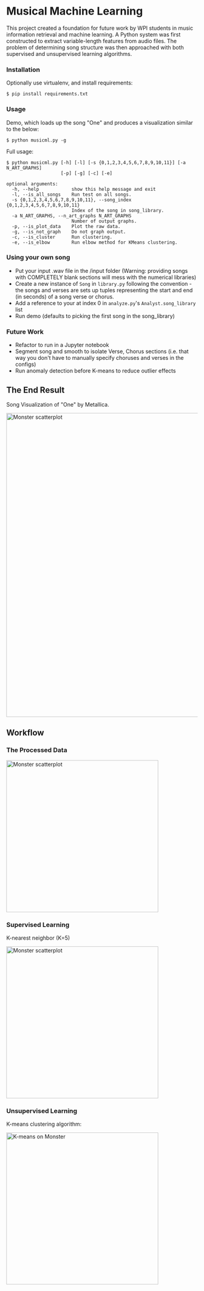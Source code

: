 # Musical Machine Learning

This project created a foundation for future work by WPI students in music information retrieval and machine learning. A Python system was first constructed to extract variable-length features from audio files. The problem of determining song structure was then approached with both supervised and unsupervised learning algorithms.

### Installation

Optionally use virtualenv, and install requirements:

    $ pip install requirements.txt

### Usage

Demo, which loads up the song "One" and produces a visualization similar to the below:

    $ python musicml.py -g

Full usage:
    
    $ python musicml.py [-h] [-l] [-s {0,1,2,3,4,5,6,7,8,9,10,11}] [-a N_ART_GRAPHS]
                        [-p] [-g] [-c] [-e]
    
    optional arguments:
      -h, --help            show this help message and exit
      -l, --is_all_songs    Run test on all songs.
      -s {0,1,2,3,4,5,6,7,8,9,10,11}, --song_index {0,1,2,3,4,5,6,7,8,9,10,11}
                            Index of the song in song_library.
      -a N_ART_GRAPHS, --n_art_graphs N_ART_GRAPHS
                            Number of output graphs.
      -p, --is_plot_data    Plot the raw data.
      -g, --is_not_graph    Do not graph output.
      -c, --is_cluster      Run clustering.
      -e, --is_elbow        Run elbow method for KMeans clustering.

### Using your own song

* Put your input .wav file in the /input folder (Warning: providing songs with COMPLETELY blank sections will mess with the numerical libraries)
* Create a new instance of `Song` in `library.py` following the convention - the songs and verses are sets up tuples representing the start and end (in seconds) of a song verse or chorus.
* Add a reference to your at index 0 in `analyze.py`'s `Analyst.song_library` list
* Run demo (defaults to picking the first song in the song_library)
    
### Future Work

* Refactor to run in a Jupyter notebook
* Segment song and smooth to isolate Verse, Chorus sections (i.e. that way you don't have to manually specify choruses and verses in the configs)
* Run anomaly detection before K-means to reduce outlier effects


## The End Result

Song Visualization of "One" by Metallica.

<img src="/output/demo/art.jpg" alt="Monster scatterplot" width="1280" height="800"/>


## Workflow

### The Processed Data

<img src="/output/demo/scatter__2016-04-27_12-40-10.png" alt="Monster scatterplot" width="400" height="400"/>

### Supervised Learning

K-nearest neighbor (K=5)

<img src="/output/demo/example.png" alt="Monster scatterplot" width="400" height="400"/>

### Unsupervised Learning

K-means clustering algorithm:

<img src="/output/demo/kmeans_monster.png" alt="K-means on Monster" width="400" height="400"/>


